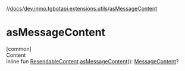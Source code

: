 //[docs](../../index.md)/[dev.inmo.tgbotapi.extensions.utils](index.md)/[asMessageContent](as-message-content.md)



# asMessageContent  
[common]  
Content  
inline fun [ResendableContent](../dev.inmo.tgbotapi.types.message.content.abstracts/-resendable-content/index.md).[asMessageContent](as-message-content.md)(): [MessageContent](../dev.inmo.tgbotapi.types.message.content.abstracts/-message-content/index.md)?  



